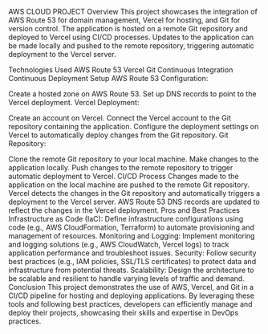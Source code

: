 AWS CLOUD PROJECT
Overview
This project showcases the integration of AWS Route 53 for domain management, Vercel for hosting, and Git for version control. The application is hosted on a remote Git repository and deployed to Vercel using CI/CD processes. Updates to the application can be made locally and pushed to the remote repository, triggering automatic deployment to the Vercel server.

Technologies Used
AWS Route 53
Vercel
Git
Continuous Integration
Continuous Deployment
Setup
AWS Route 53 Configuration:

Create a hosted zone on AWS Route 53.
Set up DNS records to point to the Vercel deployment.
Vercel Deployment:

Create an account on Vercel.
Connect the Vercel account to the Git repository containing the application.
Configure the deployment settings on Vercel to automatically deploy changes from the Git repository.
Git Repository:

Clone the remote Git repository to your local machine.
Make changes to the application locally.
Push changes to the remote repository to trigger automatic deployment to Vercel.
CI/CD Process
Changes made to the application on the local machine are pushed to the remote Git repository.
Vercel detects the changes in the Git repository and automatically triggers a deployment to the Vercel server.
AWS Route 53 DNS records are updated to reflect the changes in the Vercel deployment.
Pros and Best Practices
Infrastructure as Code (IaC): Define infrastructure configurations using code (e.g., AWS CloudFormation, Terraform) to automate provisioning and management of resources.
Monitoring and Logging: Implement monitoring and logging solutions (e.g., AWS CloudWatch, Vercel logs) to track application performance and troubleshoot issues.
Security: Follow security best practices (e.g., IAM policies, SSL/TLS certificates) to protect data and infrastructure from potential threats.
Scalability: Design the architecture to be scalable and resilient to handle varying levels of traffic and demand.
Conclusion
This project demonstrates the use of AWS, Vercel, and Git in a CI/CD pipeline for hosting and deploying applications. By leveraging these tools and following best practices, developers can efficiently manage and deploy their projects, showcasing their skills and expertise in DevOps practices.

